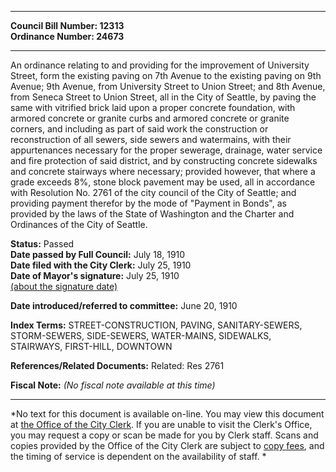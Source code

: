 * * * * *  
  
**Council Bill Number: [](#h0)[](#h2)12313**   
**Ordinance Number: 24673**  
  
* * * * *  
  
An ordinance relating to and providing for the improvement of University Street, form the existing paving on 7th Avenue to the existing paving on 9th Avenue; 9th Avenue, from University Street to Union Street; and 8th Avenue, from Seneca Street to Union Street, all in the City of Seattle, by paving the same with vitrified brick laid upon a proper concrete foundation, with armored concrete or granite curbs and armored concrete or granite corners, and including as part of said work the construction or reconstruction of all sewers, side sewers and watermains, with their appurtenances necessary for the proper sewerage, drainage, water service and fire protection of said district, and by constructing concrete sidewalks and concrete stairways where necessary; provided however, that where a grade exceeds 8%, stone block pavement may be used, all in accordance with Resolution No. 2761 of the city council of the City of Seattle; and providing payment therefor by the mode of "Payment in Bonds", as provided by the laws of the State of Washington and the Charter and Ordinances of the City of Seattle.  
  
**Status:** Passed   
**Date passed by Full Council:** July 18, 1910   
**Date filed with the City Clerk:** July 25, 1910   
**Date of Mayor's signature:** July 25, 1910   
[(about the signature date)](/~public/approvaldate.htm)   
  
  
**Date introduced/referred to committee:** June 20, 1910   
  
**Index Terms:** STREET-CONSTRUCTION, PAVING, SANITARY-SEWERS, STORM-SEWERS, SIDE-SEWERS, WATER-MAINS, SIDEWALKS, STAIRWAYS, FIRST-HILL, DOWNTOWN  
  
**References/Related Documents:** Related: Res 2761  
  
**Fiscal Note:** *(No fiscal note available at this time)*  
  
* * * * *  
  
*No text for this document is available on-line. You may view this document at [the Office of the City Clerk](http://www.seattle.gov/leg/clerk/contactUs.htm). If you are unable to visit the Clerk's Office, you may request a copy or scan be made for you by Clerk staff. Scans and copies provided by the Office of the City Clerk are subject to [copy fees](http://clerk.seattle.gov/~public/clerkfees.htm), and the timing of service is dependent on the availability of staff. *  
  
  
